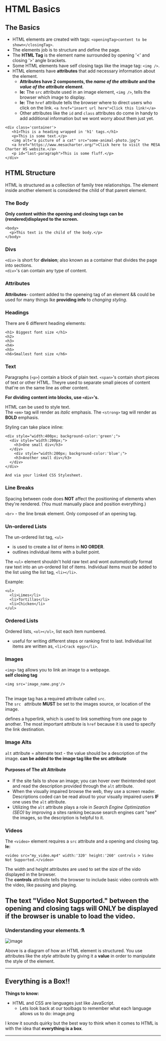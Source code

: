 # HTML Basics

## The Basics

- HTML elements are created with tags: `<openingTag>content to be shown</closingTag>`.
- The elements job is to structure and define the page.
- The **HTML Tag** is the element name surrounded by opening '<' and closing '>' angle brackets.
- Some HTML elements have self closing tags like the image tag: `<img />`.
- HTML elements have **attributes** that add necessary information about the element.
  - **Attributes have 2 components, the _name of the attribute_ and the _value of the attribute_ element**.
  - **Ie:** The `src` attribute used in an image element, `<img />`, tells the browser which image to display.
  - **Ie:** The `href` attribute tells the browser where to direct users who click on the link. `<a href="insert url here">Click this link!</a>`
  - Other attributes like the `id` and `class` attributes do come in handy to add additional information but we wont worry about them just yet.

```
<div class='container'>
   <h1>This is a heading wrapped in 'h1' tags.</h1>
   <p>This is some text.</p>
   <img alt="a picture of a cat" src="some-animal-photo.jpg">
   <a href="https://www.mesacharter.org/">Click here to visit the MESA Charter HS website.</a>
   <p id="last-paragraph">This is some fluff.</p>
</div>
```

## HTML Structure

HTML is structured as a collection of family tree relationships. The element inside another element is considered the child of that parent element.

### The Body

**Only content within the opening and closing <body> tags can be (rendered)displayed to the screen.**

```
<body>
  <p>This text is the child of the body.</p>
</body>
```

### Divs

`<div>` is short for **division**; also known as a container that divides the page into sections.
<br> `<div>`'s can contain any type of content.

### Attributes

**Attributes**- content added to the openeing tag of an element && could be used for many things lke **providing info** to _changing styling_.

### Headings
There  are 6 different heading elements:
```
<h1> Biggest font size </h1>
<h2>
<h3>
<h4>
<h5>
<h6>Smallest font size </h6>
```

### Text

Paragraphs (`<p>`) contain a block of plain text.
`<span>`'s contain short pieces of text or other HTML. Theyre used to separate small pieces of content that're on the same line as other content.

**For dividing content into blocks, use `<div>`'s.**

HTML can be used to style text.
<br> The `<em>` tag will render as _italic_ emphasis.
The `<strong>` tag will render as **BOLD** emphasis.

Styling can take place inline:

```
<div style="width:400px; background-color:'green';">
  <div style="width:200px;">
    <h3>One small div</h3>
  </div>
    <div style="width:200px; background-color:'blue';">
    <h3>Another small div</h3>
  </div>
</div>

And via your linked CSS Stylesheet.
```

### Line Breaks

Spacing between code does **NOT** affect the positioning of elements when they're rendered. (You must manually place and position everything.)

`<br>` - the line break element.
Only composed of an opening tag.

### Un-ordered Lists

The un-ordered list tag, `<ul>`

- is used to create a list of items in **NO ORDER**.
- outlines individual items with a bullet point.

The `<ul>` element shouldn't hold raw text and wont _automatically_ format raw text into an un-ordered list of items.
Individual items must be added to the list using the list tag, `<li></li>`.

Example:

```
<ul>
  <li>Limes</li>
  <li>Tortillas</li>
  <li>Chicken</li>
</ul>
```

### Ordered Lists

Ordered lists, `<ol></ol>`, list each item numbered.

- useful for writing different steps or ranking first to last.
  Individual list items are written as, `<li>Crack eggs</li>`.

### Images

`<img>` tag allows you to link an image to a webpage.<br>
**self closing tag**

`<img src='image_name.png'/>`

<br> The image tag has a required attribute called `src`.
<br> The `src ` attribute **MUST** be set to the images source, or location of the image.

<a></a> defines a hyperlink, which is used to link something from one page to another. The most important attribute is `href` because it is used to specify the link destination.

### Image Alts

`alt` attribute = alternate text - the value should be a description of the image.
**can be added to the image tag like the src attribute**

#### Purposes of The alt Attribute

- If the site fails to show an image; you can hover over theintended spot and read the description provided through the `alt` attribute.
- When the visually impaired browse the web, they use a screen reader. Descriptions coded can be read aloud to your visually impaired users **IF** one uses the `alt` attribute.
- Utilizing the `alt` attribute plays a role in _Search Engine Optimization (SEO)_ by improving a sites ranking because search engines cant "see" the images, so the description is helpful to it.

### Videos

The `<video>` element requires a `src` attribute and a opening and closing tag.
**Ie:** <br>

```
<video src="my_video.mp4" width:'320' height:'260' controls > Video Not Supported.</video>
```

The width and height attributes are used to set the size of the vido displayed in the browser.<br>
The **controls** attribute tells the browser to include basic video controls with the video, like pausing and playing.

The text "Video Not Supported." between the opening and closing tags will **ONLY** be displayed if the browser is unable to load the video. 
---

### Understanding your elements.⚗️

![image](https://github.com/AGENTno6/mesa_ffg_work_folder/assets/114108199/0bf266fe-71ea-426a-9f55-9a5e92a21923)

Above is a diagram of how an HTML element is structured. You use attributes like the _style_ attribute by giving it a **value** in order to manipulate the style of the element.

---

## Everything is a Box!!

**Things to know:**

- HTML and CSS are languages just like JavaScript.
  - Lets look back at our toolbags to remember what each language allows us to do:
    image.png

I know it sounds quirky but the best way to think when it comes to HTML is with the idea that **everything is a box**.

---
